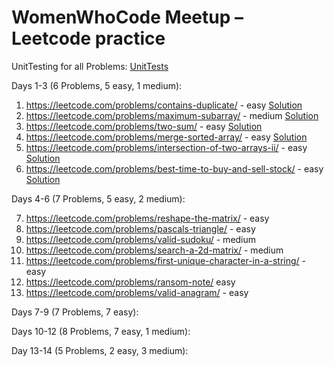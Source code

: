 # WomenWhoCode Meetup – Leetcode practice

UnitTesting for all Problems: [UnitTests](https://github.com/poornimapk/wwc-lc-meetup/blob/main/src/test/scala/UnitTest.scala)

Days 1-3 (6 Problems, 5 easy, 1 medium):
1.	https://leetcode.com/problems/contains-duplicate/ - easy [Solution](https://github.com/poornimapk/wwc-lc-meetup/blob/main/src/main/scala/ContainsDuplicate217.scala)
2.	https://leetcode.com/problems/maximum-subarray/ - medium [Solution](https://github.com/poornimapk/wwc-lc-meetup/blob/main/src/main/scala/MaximumSubarray53.scala.scala)
3.	https://leetcode.com/problems/two-sum/ - easy [Solution](https://github.com/poornimapk/wwc-lc-meetup/blob/main/src/main/scala/TwoSum1.scala)
4.	https://leetcode.com/problems/merge-sorted-array/ - easy [Solution](https://github.com/poornimapk/wwc-lc-meetup/blob/main/src/main/scala/MergeSortedArray88.scala)
5.	https://leetcode.com/problems/intersection-of-two-arrays-ii/ - easy [Solution](https://github.com/poornimapk/wwc-lc-meetup/blob/main/src/main/scala/IntersectionOf2ArraysII350.scala)
6.	https://leetcode.com/problems/best-time-to-buy-and-sell-stock/ - easy [Solution](https://github.com/poornimapk/wwc-lc-meetup/blob/main/src/main/scala/BestTimeToBuyAndSellStock121.scala)

Days 4-6 (7 Problems, 5 easy, 2 medium):

7. https://leetcode.com/problems/reshape-the-matrix/ - easy
8. https://leetcode.com/problems/pascals-triangle/ - easy
9. https://leetcode.com/problems/valid-sudoku/ - medium
10. https://leetcode.com/problems/search-a-2d-matrix/ - medium
11. https://leetcode.com/problems/first-unique-character-in-a-string/ - easy
12. https://leetcode.com/problems/ransom-note/ easy
13. https://leetcode.com/problems/valid-anagram/ - easy

Days 7-9 (7 Problems, 7 easy):

Days 10-12 (8 Problems, 7 easy, 1 medium):

Day 13-14 (5 Problems, 2 easy, 3 medium): 
